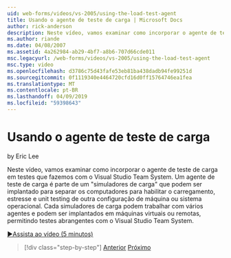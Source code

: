 ```yaml
---
uid: web-forms/videos/vs-2005/using-the-load-test-agent
title: Usando o agente de teste de carga | Microsoft Docs
author: rick-anderson
description: Neste vídeo, vamos examinar como incorporar o agente de teste de carga em testes que fazemos com o Visual Studio Team System. Um agente de teste de carga é parte de um '...
ms.author: riande
ms.date: 04/08/2007
ms.assetid: 4a262984-ab29-4bf7-a8b6-707d66cde011
msc.legacyurl: /web-forms/videos/vs-2005/using-the-load-test-agent
msc.type: video
ms.openlocfilehash: d3786c75d43fafe53eb81ba438dadb94fe99251d
ms.sourcegitcommit: 0f1119340e4464720cfd16d0ff15764746ea1fea
ms.translationtype: MT
ms.contentlocale: pt-BR
ms.lasthandoff: 04/09/2019
ms.locfileid: "59398643"
---
```

# <a name="using-the-load-test-agent"></a>Usando o agente de teste de carga

by Eric Lee

Neste vídeo, vamos examinar como incorporar o agente de teste de carga em testes que fazemos com o Visual Studio Team System. Um agente de teste de carga é parte de um "simuladores de carga" que podem ser implantado para separar os computadores para habilitar o carregamento, estresse e unit testing de outra configuração de máquina ou sistema operacional. Cada simuladores de carga podem trabalhar com vários agentes e podem ser implantados em máquinas virtuais ou remotas, permitindo testes abrangentes com o Visual Studio Team System.

[&#9654;Assista ao vídeo (5 minutos)](https://channel9.msdn.com/Blogs/ASP-NET-Site-Videos/using-the-load-test-agent)

> [!div class="step-by-step"]
> [Anterior](the-effects-of-caching.md)
> [Próximo](the-effects-of-viewstate.md)
